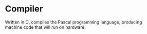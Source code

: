 # Compiler

Written in C, compiles the Pascal programming language, producing machine code that will run on
hardware.
